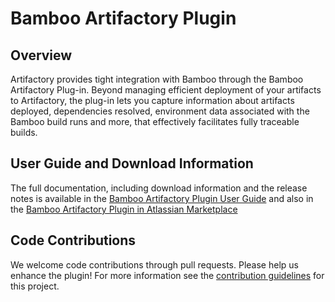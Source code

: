 # Bamboo Artifactory Plugin

## Overview
Artifactory provides tight integration with Bamboo through the Bamboo Artifactory Plug-in. 
Beyond managing efficient deployment of your artifacts to Artifactory, the plug-in lets you capture information about artifacts deployed, dependencies resolved, environment data associated with the Bamboo build runs and more, that effectively facilitates fully traceable builds.

## User Guide and Download Information
The full documentation, including download information and the release notes is available in the [Bamboo Artifactory Plugin User Guide](http://www.jfrog.com/confluence/display/RTF/Bamboo+Artifactory+Plug-in) 
and also in the [Bamboo Artifactory Plugin in Atlassian Marketplace](https://plugins.atlassian.com/plugin/details/27818)

## Code Contributions
We welcome code contributions through pull requests. Please help us enhance the plugin!
For more information see the [contribution guidelines](CONTRIBUTING.md) for this project.
